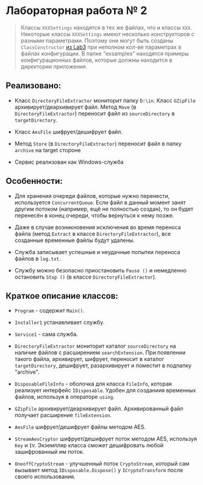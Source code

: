 Лабораторная работа № 2
=====================================

> Классы `XXXSettings` находятся в тех же файлах, что и классы `XXX`.
> Некоторые классы `XXXSettings` имеют несколько конструкторов с разными параметрами. Поэтому они могут быть созданы `ClassConstructor` [из Lab3](../Sem3Lab3) при неполном кол-ве параметрах в файлах конфигурации.
> В папке "exsamples" находятся примеры конфигурационных файлов, которые должны находится в директории приложения.

Реализовано:
------------

* Класс `DirectoryFileExtractor` мониторит папку `D:\in`. Класс `GZipFile` архивирует/деархивирует файл. Метод `Move` (в `DirectoryFileExtractor`) переносит файл из `sourceDirectory` в `targetDirectory`.

* Класс `AesFile` шифрует/дешифрует файл.

* Метод `Store` (в `DirectoryFileExtractor`) переносит файл в папку `archive` на target стороне

* Сервис реализован как Windows-служба

Особенности:
------------

* Для хранения очереди файлов, которые нужно перенести, используется `ConcurrentQueue`. Если файл в данный момент занят другим потоком (например, ещё не полностью создан), то он будет перенесён в конец очереди, чтобы вернуться к нему позже.

* Даже в случае возникновения исключения во время переноса файла (метод `Extract` в классе `DirectoryFileExtractor`), все созданные временные файлы будут удалены.

* Служба записывает успешные и неудачные попытки переноса файлов в `log.txt`.

* Службу можно безопасно приостановить `Pause ()` и немедленно остановить `Stop ()` (в классе `DirectoryFileExtractor`).

Краткое описание классов:
-------------------------

* `Program` - содержит `Main()`.

* `Installer1` устанавливает службу.

* `Service1` - сама служба.

* `DirectoryFileExtractor` мониторит каталог `sourceDirectory` на наличие файлов с расширением `searchExtension`. При появлении такого файла, архивирует, шифрует, переносит в каталог `targetDirectory`, дешифрует, разархивирует и поместит в подпапку  "archive".

* `DisposableFileInfo` - оболочка для класса `FileInfo`, которая реализует интерфейс `IDisposable`. Удобен для созданиия временных файлов, используя в операторе `using`.

* `GZipFile` архивирует/деархивирует файл. Архивированный файл получает расширение `fileExtension`.

* `AesFile` шифрует/дешифрует файлы методом AES.

* `StreamAesCryptor` шифрует/дешифрует поток методом AES, используя `Key` и `IV`. Экземпляр класса сможет дешифровать любой зашифрованный им поток.

* `OneoffCryptoStream` - улучшенный поток `CryptoStream`, который сам вызывает метод `IDisposable.Dispose()` у `ICryptoTransform` после своего использования.